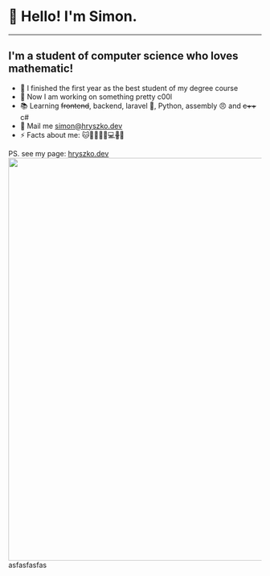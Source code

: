 # 👋 Hello! I'm Simon.
---
## I'm a student of computer science who loves mathematic!
- 🥇 I finished the first year as the best student of my degree course
- 🔭 Now I am working on something pretty c00l
- 📚 Learning ~~frontend~~, backend, laravel 🥰, Python, assembly 😠 and ~~c++~~ c#
- 📩 Mail me simon@hryszko.dev
- ⚡ Facts about me: 🐱🌈👱🏿‍♂️💻~~🎸~~🤖

PS. see my page: [hryszko.dev](//hryszko.dev)
[<img src="https://wakatime.com/share/@b74ba3c5-2883-43ca-9833-799f8a50840a/7926d107-9ce6-4791-a36b-2a84acf8100e.svg" width="800px"/>](//hryszko.dev)
asfasfasfas
